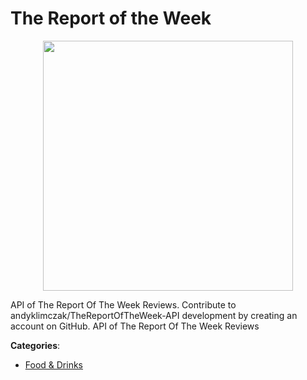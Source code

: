 # The Report of the Week
<p align="center">
    <img width="400" src="https://raw.githubusercontent.com/apis-list/apis-list/apis/the-report-of-the-week/logo_256x256.png" />
</p>

API of The Report Of The Week Reviews.  Contribute to andyklimczak/TheReportOfTheWeek-API development by creating an account on GitHub.  API of The Report Of The Week Reviews



**Categories**:

- [Food & Drinks](https://github.com/apis-list/apis-list#food-and-drinks)



